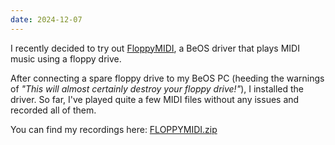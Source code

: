 ```yaml
---
date: 2024-12-07
---
```


I recently decided to try out [FloppyMIDI](https://web.archive.org/web/20071214053358/http://www.bebits.com/app/4510), a BeOS driver that plays MIDI music using a floppy drive.

After connecting a spare floppy drive to my BeOS PC (heeding the warnings of *"This will almost certainly destroy your floppy drive!"*), I installed the driver. So far, I've played quite a few MIDI files without any issues and recorded all of them.

You can find my recordings here: [FLOPPYMIDI.zip](https://ctrl-c.club/~coolcoder613/FLOPPYMIDI.zip)
